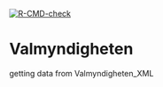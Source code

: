   <!-- badges: start -->
  [![R-CMD-check](https://github.com/akshath-aks/Valmyndigheten/actions/workflows/R-CMD-check.yaml/badge.svg)](https://github.com/akshath-aks/Valmyndigheten/actions/workflows/R-CMD-check.yaml)
  <!-- badges: end -->
# Valmyndigheten
getting data from Valmyndigheten_XML
